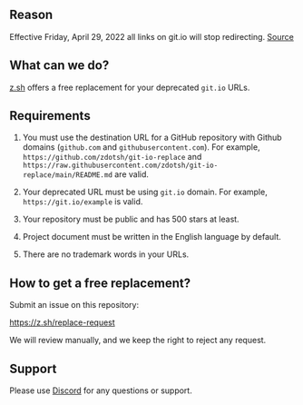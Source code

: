## Reason

Effective Friday, April 29, 2022 all links on git.io will stop redirecting. [Source](https://github.blog/changelog/2022-04-25-git-io-deprecation/)

## What can we do?

[z.sh](https://z.sh/) offers a free replacement for your deprecated `git.io` URLs.

## Requirements

1. You must use the destination URL for a GitHub repository with Github domains (`github.com` and `githubusercontent.com`). For example, `https://github.com/zdotsh/git-io-replace` and `https://raw.githubusercontent.com/zdotsh/git-io-replace/main/README.md` are valid.

2. Your deprecated URL must be using `git.io` domain. For example, `https://git.io/example` is valid.

3. Your repository must be public and has 500 stars at least.

4. Project document must be written in the English language by default.

5. There are no trademark words in your URLs.

## How to get a free replacement?

Submit an issue on this repository:

https://z.sh/replace-request

We will review manually, and we keep the right to reject any request.

## Support

Please use [Discord](https://z.sh/discord) for any questions or support.
